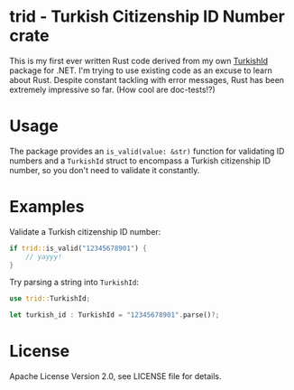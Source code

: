 # trid - Turkish Citizenship ID Number crate
This is my first ever written Rust code derived from my own [TurkishId](https://github.com/ssg/TurkishId) package for .NET. I'm trying to use existing code as an excuse to learn about Rust. Despite constant tackling with 
error messages, Rust has been extremely impressive so far. (How cool are doc-tests!?)

# Usage
The package provides an `is_valid(value: &str)` function for validating ID numbers and a `TurkishId` 
struct to encompass a Turkish citizenship ID number, so you don't need to validate it constantly.

# Examples

Validate a Turkish citizenship ID number:

```rust
if trid::is_valid("12345678901") {
    // yayyy!
}
```

Try parsing a string into `TurkishId`:

```rust
use trid::TurkishId;

let turkish_id : TurkishId = "12345678901".parse()?;
```

# License
Apache License Version 2.0, see LICENSE file for details.
